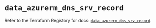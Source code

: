 # `data_azurerm_dns_srv_record`

Refer to the Terraform Registory for docs: [`data_azurerm_dns_srv_record`](https://www.terraform.io/docs/providers/azurerm/d/dns_srv_record).

